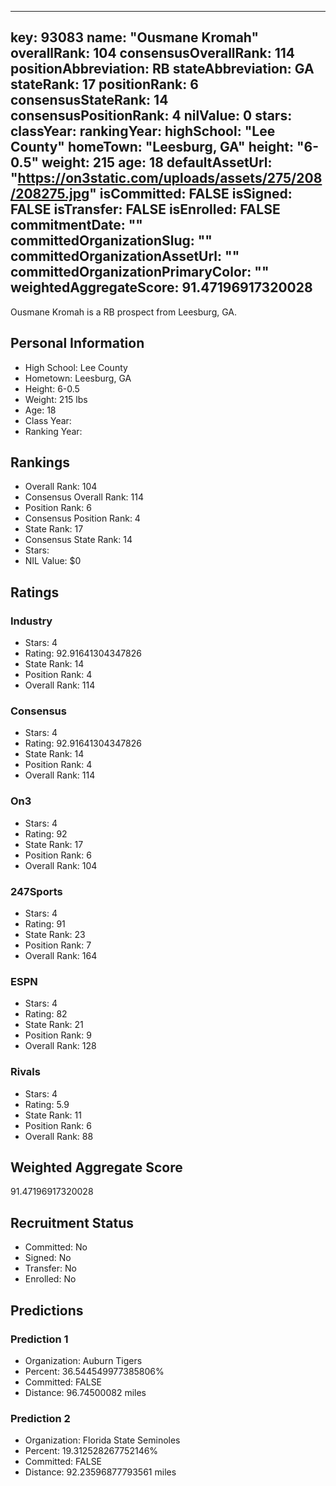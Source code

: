 ---
  key: 93083
  name: "Ousmane Kromah"
  overallRank: 104
  consensusOverallRank: 114
  positionAbbreviation: RB
  stateAbbreviation: GA
  stateRank: 17
  positionRank: 6
  consensusStateRank: 14
  consensusPositionRank: 4
  nilValue: 0
  stars: 
  classYear: 
  rankingYear: 
  highSchool: "Lee County"
  homeTown: "Leesburg, GA"
  height: "6-0.5"
  weight: 215
  age: 18
  defaultAssetUrl: "https://on3static.com/uploads/assets/275/208/208275.jpg"
  isCommitted: FALSE
  isSigned: FALSE
  isTransfer: FALSE
  isEnrolled: FALSE
  commitmentDate: ""
  committedOrganizationSlug: ""
  committedOrganizationAssetUrl: ""
  committedOrganizationPrimaryColor: ""
  weightedAggregateScore: 91.47196917320028
  ---
  
  Ousmane Kromah is a RB prospect from Leesburg, GA.
  
  ## Personal Information
  - High School: Lee County
  - Hometown: Leesburg, GA
  - Height: 6-0.5
  - Weight: 215 lbs
  - Age: 18
  - Class Year: 
  - Ranking Year: 
  
  ## Rankings
  - Overall Rank: 104
  - Consensus Overall Rank: 114
  - Position Rank: 6
  - Consensus Position Rank: 4
  - State Rank: 17
  - Consensus State Rank: 14
  - Stars: 
  - NIL Value: $0
  
  ## Ratings
  
  ### Industry
  - Stars: 4
  - Rating: 92.91641304347826
  - State Rank: 14
  - Position Rank: 4
  - Overall Rank: 114
  
  ### Consensus
  - Stars: 4
  - Rating: 92.91641304347826
  - State Rank: 14
  - Position Rank: 4
  - Overall Rank: 114
  
  ### On3
  - Stars: 4
  - Rating: 92
  - State Rank: 17
  - Position Rank: 6
  - Overall Rank: 104
  
  ### 247Sports
  - Stars: 4
  - Rating: 91
  - State Rank: 23
  - Position Rank: 7
  - Overall Rank: 164
  
  ### ESPN
  - Stars: 4
  - Rating: 82
  - State Rank: 21
  - Position Rank: 9
  - Overall Rank: 128
  
  ### Rivals
  - Stars: 4
  - Rating: 5.9
  - State Rank: 11
  - Position Rank: 6
  - Overall Rank: 88
  
  ## Weighted Aggregate Score
  91.47196917320028
  
  ## Recruitment Status
  - Committed: No
  - Signed: No
  - Transfer: No
  - Enrolled: No
  
  
  
  ## Predictions
  
  ### Prediction 1
  - Organization: Auburn Tigers
  - Percent: 36.544549977385806%
  - Committed: FALSE
  - Distance: 96.74500082 miles
  
  ### Prediction 2
  - Organization: Florida State Seminoles
  - Percent: 19.312528267752146%
  - Committed: FALSE
  - Distance: 92.23596877793561 miles
  